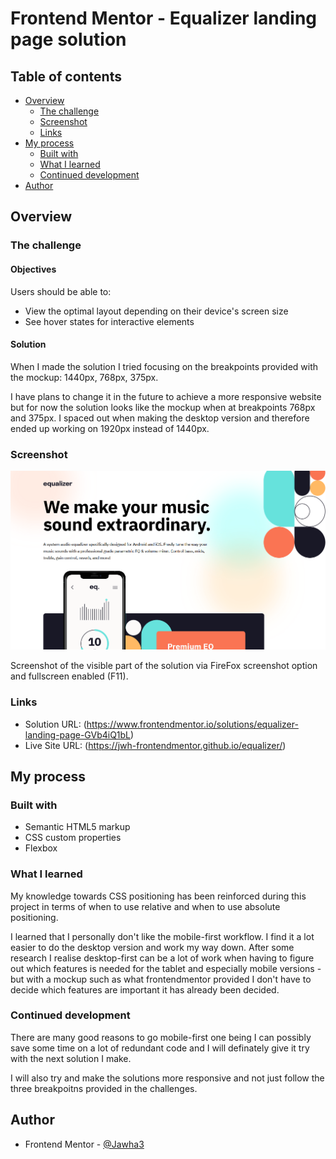 # Frontend Mentor - Equalizer landing page solution

## Table of contents
- [Overview](#overview)
  - [The challenge](#the-challenge)
  - [Screenshot](#screenshot)
  - [Links](#links)
- [My process](#my-process)
  - [Built with](#built-with)
  - [What I learned](#what-i-learned)
  - [Continued development](#continued-development)
- [Author](#author)

## Overview

### The challenge 

#### Objectives

Users should be able to:

- View the optimal layout depending on their device's screen size
- See hover states for interactive elements

#### Solution

When I made the solution I tried focusing on the breakpoints provided with the mockup: 1440px, 768px, 375px.

I have plans to change it in the future to achieve a more responsive website but for now the solution looks like the mockup when at breakpoints 768px and 375px. I spaced out when making the desktop version and therefore ended up working on 1920px instead of 1440px.

### Screenshot

![](/solution/screenshot/screenshot_equalizer.png)

Screenshot of the visible part of the solution via FireFox screenshot option and fullscreen enabled (F11).

### Links

- Solution URL: (https://www.frontendmentor.io/solutions/equalizer-landing-page-GVb4iQ1bL)
- Live Site URL: (https://jwh-frontendmentor.github.io/equalizer/)

## My process

### Built with

- Semantic HTML5 markup
- CSS custom properties
- Flexbox

### What I learned
My knowledge towards CSS positioning has been reinforced during this project in terms of when to use relative and when to use absolute positioning. 

I learned that I personally don't like the mobile-first workflow. I find it a lot easier to do the desktop version and work my way down. 
After some research I realise desktop-first can be a lot of work when having to figure out which features is needed for the tablet and especially mobile versions - but with a mockup such as what frontendmentor provided I don't have to decide which features are important it has already been decided.

### Continued development
There are many good reasons to go mobile-first one being I can possibly save some time on a lot of redundant code and I will definately give it try with the next solution I make.

I will also try and make the solutions more responsive and not just follow the three breakpoitns provided in the challenges.

## Author
- Frontend Mentor - [@Jawha3](https://www.frontendmentor.io/profile/Jawha3)